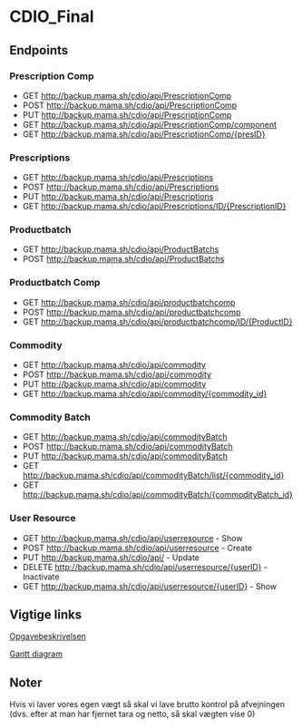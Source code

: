 # CDIO_Final

## Endpoints

### Prescription Comp
* GET     http://backup.mama.sh/cdio/api/PrescriptionComp
* POST    http://backup.mama.sh/cdio/api/PrescriptionComp
* PUT     http://backup.mama.sh/cdio/api/PrescriptionComp
* GET     http://backup.mama.sh/cdio/api/PrescriptionComp/component
* GET     http://backup.mama.sh/cdio/api/PrescriptionComp/{presID}
### Prescriptions
* GET     http://backup.mama.sh/cdio/api/Prescriptions
* POST    http://backup.mama.sh/cdio/api/Prescriptions
* PUT     http://backup.mama.sh/cdio/api/Prescriptions
* GET     http://backup.mama.sh/cdio/api/Prescriptions/ID/{PrescriptionID}
### Productbatch
* GET     http://backup.mama.sh/cdio/api/ProductBatchs
* POST    http://backup.mama.sh/cdio/api/ProductBatchs
### Productbatch Comp
* GET     http://backup.mama.sh/cdio/api/productbatchcomp
* POST    http://backup.mama.sh/cdio/api/productbatchcomp
* GET     http://backup.mama.sh/cdio/api/productbatchcomp/ID/{ProductID}
### Commodity
* GET     http://backup.mama.sh/cdio/api/commodity
* POST    http://backup.mama.sh/cdio/api/commodity
* PUT     http://backup.mama.sh/cdio/api/commodity
* GET     http://backup.mama.sh/cdio/api/commodity/{commodity_id}
### Commodity Batch
* GET     http://backup.mama.sh/cdio/api/commodityBatch
* POST    http://backup.mama.sh/cdio/api/commodityBatch
* PUT     http://backup.mama.sh/cdio/api/commodityBatch
* GET     http://backup.mama.sh/cdio/api/commodityBatch/list/{commodity_id}
* GET     http://backup.mama.sh/cdio/api/commodityBatch/{commodityBatch_id}
### User Resource
* GET     http://backup.mama.sh/cdio/api/userresource - Show
* POST    http://backup.mama.sh/cdio/api/userresource - Create
* PUT     http://backup.mama.sh/cdio/api/ - Update
* DELETE  http://backup.mama.sh/cdio/api/userresource/{userID} - Inactivate
* GET     http://backup.mama.sh/cdio/api/userresource/{userID} - Show


## Vigtige links
[Opgavebeskrivelsen](https://docs.google.com/document/d/1QrAzcQmpb-4YLtxR1y-2_UD1ep6b3zqIt3s0HpE95iM/edit)

[Gantt diagram](https://docs.google.com/spreadsheets/d/1CNBKCBNwR9ypWmpiL89Cq-r3YfgAK80_uBcye_2FB7k/edit?fbclid=IwAR1zHT7rFR00NNegIhTMGHC9Neyvlbj9UqFP4hxhQvGWHG5SgxCR0BYLT04#gid=0)

## Noter
Hvis vi laver vores egen vægt så skal vi lave brutto kontrol på afvejningen (dvs. efter at man har fjernet tara og netto, så skal vægten vise 0)
